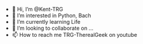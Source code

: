- 👋 Hi, I’m @Kent-TRG
- 👀 I’m interested in Python, Bach
- 🌱 I’m currently learning Life
- 💞️ I’m looking to collaborate on ...
- 📫 How to reach me TRG-TherealGeek on youtube

<!---
Kent-TRG/Kent-TRG is a ✨ special ✨ repository because its `README.md` (this file) appears on your GitHub profile.
You can click the Preview link to take a look at your changes.
--->
